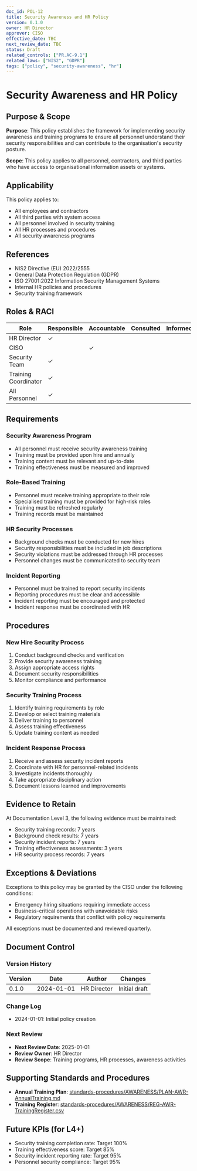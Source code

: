 ```yaml
---
doc_id: POL-12
title: Security Awareness and HR Policy
version: 0.1.0
owner: HR Director
approver: CISO
effective_date: TBC
next_review_date: TBC
status: Draft
related_controls: ["PR.AC-9.1"]
related_laws: ["NIS2", "GDPR"]
tags: ["policy", "security-awareness", "hr"]
---
```


# Security Awareness and HR Policy

## Purpose & Scope

**Purpose**: This policy establishes the framework for implementing security awareness and training programs to ensure all personnel understand their security responsibilities and can contribute to the organisation's security posture.

**Scope**: This policy applies to all personnel, contractors, and third parties who have access to organisational information assets or systems.

## Applicability

This policy applies to:
- All employees and contractors
- All third parties with system access
- All personnel involved in security training
- All HR processes and procedures
- All security awareness programs

## References

- NIS2 Directive (EU) 2022/2555
- General Data Protection Regulation (GDPR)
- ISO 27001:2022 Information Security Management Systems
- Internal HR policies and procedures
- Security training framework

## Roles & RACI

| Role | Responsible | Accountable | Consulted | Informed |
|------|-------------|-------------|-----------|----------|
| HR Director | ✓ | | | |
| CISO | | ✓ | | |
| Security Team | ✓ | | | |
| Training Coordinator | ✓ | | | |
| All Personnel | ✓ | | | |

## Requirements

### Security Awareness Program
- All personnel must receive security awareness training
- Training must be provided upon hire and annually
- Training content must be relevant and up-to-date
- Training effectiveness must be measured and improved

### Role-Based Training
- Personnel must receive training appropriate to their role
- Specialised training must be provided for high-risk roles
- Training must be refreshed regularly
- Training records must be maintained

### HR Security Processes
- Background checks must be conducted for new hires
- Security responsibilities must be included in job descriptions
- Security violations must be addressed through HR processes
- Personnel changes must be communicated to security team

### Incident Reporting
- Personnel must be trained to report security incidents
- Reporting procedures must be clear and accessible
- Incident reporting must be encouraged and protected
- Incident response must be coordinated with HR

## Procedures

### New Hire Security Process
1. Conduct background checks and verification
2. Provide security awareness training
3. Assign appropriate access rights
4. Document security responsibilities
5. Monitor compliance and performance

### Security Training Process
1. Identify training requirements by role
2. Develop or select training materials
3. Deliver training to personnel
4. Assess training effectiveness
5. Update training content as needed

### Incident Response Process
1. Receive and assess security incident reports
2. Coordinate with HR for personnel-related incidents
3. Investigate incidents thoroughly
4. Take appropriate disciplinary action
5. Document lessons learned and improvements

## Evidence to Retain

At Documentation Level 3, the following evidence must be maintained:
- Security training records: 7 years
- Background check results: 7 years
- Security incident reports: 7 years
- Training effectiveness assessments: 3 years
- HR security process records: 7 years

## Exceptions & Deviations

Exceptions to this policy may be granted by the CISO under the following conditions:
- Emergency hiring situations requiring immediate access
- Business-critical operations with unavoidable risks
- Regulatory requirements that conflict with policy requirements

All exceptions must be documented and reviewed quarterly.

## Document Control

### Version History
| Version | Date | Author | Changes |
|---------|------|--------|---------|
| 0.1.0 | 2024-01-01 | HR Director | Initial draft |

### Change Log
- 2024-01-01: Initial policy creation

### Next Review
- **Next Review Date**: 2025-01-01
- **Review Owner**: HR Director
- **Review Scope**: Training programs, HR processes, awareness activities

## Supporting Standards and Procedures

- **Annual Training Plan**: [standards-procedures/AWARENESS/PLAN-AWR-AnnualTraining.md](../standards-procedures/AWARENESS/PLAN-AWR-AnnualTraining.md)
- **Training Register**: [standards-procedures/AWARENESS/REG-AWR-TrainingRegister.csv](../standards-procedures/AWARENESS/REG-AWR-TrainingRegister.csv)

## Future KPIs (for L4+)
- Security training completion rate: Target 100%
- Training effectiveness score: Target 85%
- Security incident reporting rate: Target 95%
- Personnel security compliance: Target 95%
